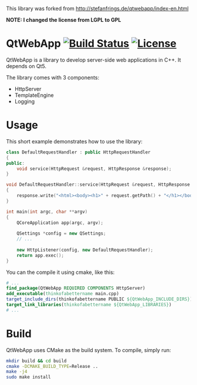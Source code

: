 This library was forked from http://stefanfrings.de/qtwebapp/index-en.html

**NOTE: I changed the license from LGPL to GPL**

# QtWebApp [![Build Status](https://img.shields.io/travis/msrd0/QtWebApp/master.svg)](https://travis-ci.org/msrd0/QtWebApp) [![License](https://img.shields.io/badge/license-GPL--3.0-blue.svg)](https://www.gnu.org/licenses/gpl-3.0)

QtWebApp is a library to develop server-side web applications in C++. It depends on Qt5.

The library comes with 3 components:

- HttpServer
- TemplateEngine
- Logging

# Usage

This short example demonstrates how to use the library:

```C++
class DefaultRequestHandler : public HttpRequestHandler
{
public:
	void service(HttpRequest &request, HttpResponse &response);
}

void DefaultRequestHandler::service(HttpRequest &request, HttpResponse &response)
{
	response.write("<html><body><h1>" + request.getPath() + "</h1></body></html>");
}

int main(int argc, char **argv)
{
	QCoreApplication app(argc, argv);
	
	QSettings *config = new QSettings;
	// ...
	
	new HttpListener(config, new DefaultRequestHandler);
	return app.exec();
}
```

You can the compile it using cmake, like this:

```CMake
# ...
find_package(QtWebApp REQUIRED COMPONENTS HttpServer)
add_executable(thinkofabettername main.cpp)
target_include_dirs(thinkofabettername PUBLIC ${QtWebApp_INCLUDE_DIRS})
target_link_libraries(thinkofabettername ${QtWebApp_LIBRARIES})
# ...
```

# Build

QtWebApp uses CMake as the build system. To compile, simply run:

```bash
mkdir build && cd build
cmake -DCMAKE_BUILD_TYPE=Release ..
make -j4
sudo make install
```
